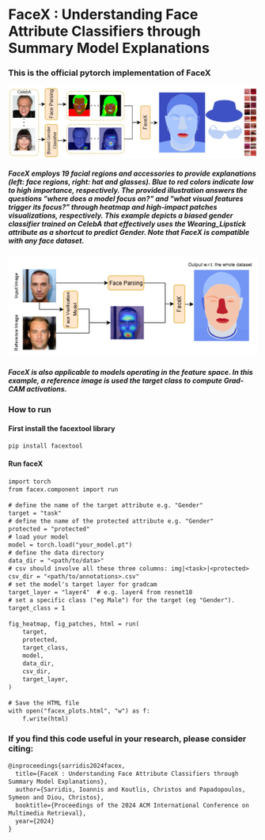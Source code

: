 # FaceX : Understanding Face Attribute Classifiers through Summary Model Explanations

### This is the official pytorch implementation of FaceX
![FaceX overview](images/facex.JPG)
##### FaceX employs 19 facial regions and accessories to provide explanations (left: face regions, right: hat and glasses). Blue to red colors indicate low to high importance, respectively.  The provided illustration answers the questions "where does a model focus on?" and "what visual features trigger its focus?" through heatmap and high-impact patches visualizations, respectively. This example depicts a biased gender classifier trained on CelebA that effectively uses the Wearing_Lipstick attribute as a shortcut to predict Gender. Note that FaceX is compatible with any face dataset.

<div align="center">

![FaceX for face verification overview](images/facex_fv.png)
</div>



##### FaceX is also applicable to models operating in the feature space. In this example, a reference image is used the target class to compute Grad-CAM activations.

### How to run
#### First install the facextool library
```
pip install facextool
```
#### Run faceX
```
import torch
from facex.component import run

# define the name of the target attribute e.g. "Gender"
target = "task"
# define the name of the protected attribute e.g. "Gender"
protected = "protected"
# load your model
model = torch.load("your_model.pt")
# define the data directory
data_dir = "<path/to/data>"
# csv should involve all these three columns: img|<task>|<protected>
csv_dir = "<path/to/annotations>.csv"
# set the model's target layer for gradcam
target_layer = "layer4"  # e.g. layer4 from resnet18
# set a specific class ("eg Male") for the target (eg "Gender").
target_class = 1

fig_heatmap, fig_patches, html = run(
    target,
    protected,
    target_class,
    model,
    data_dir,
    csv_dir,
    target_layer,
)

# Save the HTML file
with open("facex_plots.html", "w") as f:
    f.write(html)

```

### If you find this code useful in your research, please consider citing:
```
@inproceedings{sarridis2024facex,
  title={FaceX : Understanding Face Attribute Classifiers through Summary Model Explanations},
  author={Sarridis, Ioannis and Koutlis, Christos and Papadopoulos, Symeon and Diou, Christos},
  booktitle={Proceedings of the 2024 ACM International Conference on Multimedia Retrieval},
  year={2024}
}
```


